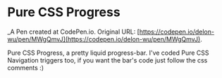 # Pure CSS Progress
 _A Pen created at CodePen.io. Original URL: [https://codepen.io/delon-wu/pen/MWgQmvJ](https://codepen.io/delon-wu/pen/MWgQmvJ).

 Pure CSS Progress, a pretty liquid progress-bar. I've coded Pure CSS Navigation triggers too, if you want the bar's code just follow the css comments :)